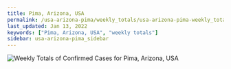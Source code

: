 ```yaml
---
title: Pima, Arizona, USA
permalink: /usa-arizona-pima/weekly_totals/usa-arizona-pima-weekly_totals.html
last_updated: Jan 13, 2022
keywords: ["Pima, Arizona, USA", "weekly totals"]
sidebar: usa-arizona-pima_sidebar
---
```


![Weekly Totals of Confirmed Cases for Pima, Arizona, USA](/covid_tracker/images/graphs/usa-arizona-pima-weekly_totals_graph.png)

